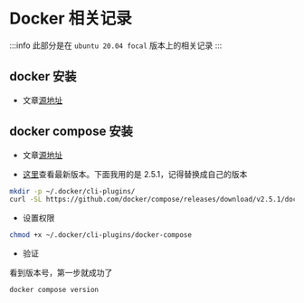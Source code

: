 # Docker 相关记录

:::info
此部分是在 `ubuntu 20.04 focal` 版本上的相关记录
:::

## docker 安装

- 文章[源地址](https://www.digitalocean.com/community/tutorials/how-to-install-and-use-docker-on-ubuntu-20-04)

## docker compose 安装

- 文章[源地址](https://www.digitalocean.com/community/tutorials/how-to-install-and-use-docker-compose-on-ubuntu-22-04)

- [这里](https://github.com/docker/compose/releases)查看最新版本。下面我用的是 2.5.1，记得替换成自己的版本

```bash
mkdir -p ~/.docker/cli-plugins/
curl -SL https://github.com/docker/compose/releases/download/v2.5.1/docker-compose-linux-x86_64 -o ~/.docker/cli-plugins/docker-compose
```

- 设置权限

```bash
chmod +x ~/.docker/cli-plugins/docker-compose
```

- 验证

看到版本号，第一步就成功了

```bash
docker compose version
```
